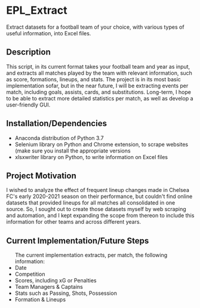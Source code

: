 # EPL_Extract
Extract datasets for a football team of your choice, with various types of useful information, into Excel files.

<h2>Description</h2>
This script, in its current format takes your football team and year as input, and extracts all matches played by the team with relevant information, such as score, formations, lineups, and stats.
The project is in its most basic implementation sofar, but in the near future, I will be extracting events per match, including goals, assists, cards, and substitutions. Long-term, I hope to be able to extract more detailed statistics per match, as well as develop a user-friendly GUI.


<h2>Installation/Dependencies</h2>
<ul>
<li>Anaconda distribution of Python 3.7</li>
<li>Selenium library on Python and Chrome extension, to scrape websites (make sure you install the appropriate versions </li>
<li>xlsxwriter library on Python, to write information on Excel files</li>
 </ul>
  
 
<h2>Project Motivation</h2>
I wished to analyze the effect of frequent lineup changes made in Chelsea FC's early 2020-2021 season on their performance, but couldn't find online datasets that provided lineups for all matches all consolidated in one source. So, I sought out to create those datasets myself by web scraping and automation, and I kept expanding the scope from thereon to include this information for other teams and across different years.


<h2>Current Implementation/Future Steps</h2>
<ul>
The current implementation extracts, per match, the following information:
<li> Date </li>
<li> Competition</li>
<li> Scores, including xG or Penalties </li>
<li> Team Managers & Captains </li>
<li> Stats such as Passing, Shots, Possession </li>
<li> Formation & Lineups </li>
</ul>
